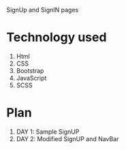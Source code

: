 SignUp and SignIN pages

# Technology used #
1. Html
2. CSS
3. Bootstrap
4. JavaScript
5. SCSS
# Plan #
1. DAY 1: Sample SignUP
2. DAY 2: Modified SignUP and NavBar
